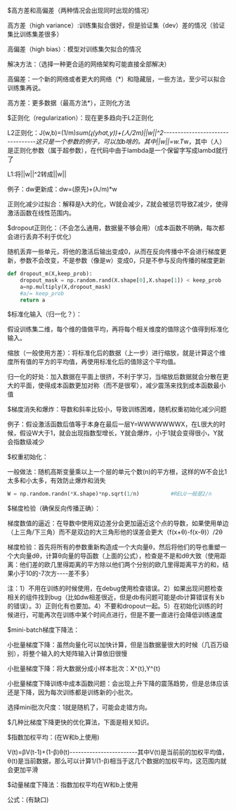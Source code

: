 $高方差和高偏差（两种情况会出现同时出现的情况）

高方差（high variance）:训练集拟合很好，但是验证集（dev）差的情况（验证集比训练集差很多）

高偏差（high bias）：模型对训练集欠拟合的情况

解决方法：（选择一种更合适的网络架构可能直接全部解决）

高偏差：一个新的网络或者更大的网络（*）和隐藏层，一些方法，至少可以拟合训练集再说。

高方差：更多数据（最高方法*），正则化方法

$正则化（regularization）：现在更多趋向于L2正则化

L2正则化：J(w,b)=(1/m)*sum(ɻ(yhat,y))+(人/2m)||w||^2---------------------------------这只是一个参数的例子，可以加b啥的。其中||w||=w.T*w，其中（人）是正则化参数（属于超参数），在代码中由于lambda是一个保留字写成lambd就行了

L1:将||w||^2转成||w||

例子：dw更新成：dw=(原先)+(λ/m)*w

正则化减少过拟合：解释是λ大的化，W就会减少，Z就会被惩罚导致Z减少，使得激活函数在线性范围内。

$dropout正则化：（不会怎么通用，数据量不够会用）（成本函数不明确，每次都会进行丢弃不利于优化）

随机丢弃一些单元，将他的激活后输出变成0，从而在反向传播中不会进行梯度更新，参数不会改变，不是参数（像是w）变成0，只是不参与反向传播的梯度更新

```python
def dropout_m(X,keep_prob):
    dropout_mask = np.random.rand(X.shape[0],X.shape[1]) < keep_prob        #生成随机向量，当小于保留概率的时候就是0，也可以直接使用*X.shape，其中*是解包操作符
    a=np.multiply(X,dropout_mask)                                           #将单元进行丢弃
    #a/= keep_prob                                                           #缩放回原来的大小，本质这个a其实就是输入X的dropout版本，这个代码不需要缩放，因为随机数组是真假形式
    return a
```

$标准化输入（归一化？）：

假设训练集二维，每个维的值做平均，再将每个相关维度的值除这个值得到标准化输入。

缩放（一般使用方差）：将标准化后的数据（上一步）进行缩放，就是计算这个维度所有值的平方的平均值，再使用标准化后的值除这个平均值。

归一化的好处：加入数据在平面上很挤，不利于学习，当缩放后数据就会分散在更大的平面，使得成本函数更加对称（而不是很窄），减少震荡来找到成本函数最小值

$梯度消失和爆炸：导数和斜率比较小，导致训练困难，随机权重初始化减少问题

例子：假设激活函数后值等于本身在最后一层Y=WWWWWWWX，在L很大的时候，假设W大于1，就会出现指数型增长，Y就会爆炸，小于1就会变得很小，Y就会指数级减少

$权重初始化：

一般做法：随机高斯变量乘以上一个层的单元个数(n)的平方根，这样的W不会比1太多和小太多，有效防止爆炸和消失

```python
W = np.random.randn(*X.shape)*np.sqrt(1/n)          #RELU一般是2/n
```

$梯度检验（确保反向传播正确）：

梯度数值的逼近：在导数中使用双边差分会更加逼近这个点的导数，如果使用单边（上三角/下三角）而不是双边的大三角形他的误差会更大（f(x+θ)-f(x-θ)）/2θ

梯度检验：首先将所有的参数重新构造成一个大向量θ，然后将他们的导也重塑一个大向量dθ，计算θ向量的导函数（上面的公式），检查是不是和dθ大致（使用距离：他们差的欧几里得距离的平方除以他们两个分别的欧几里得距离平方的和，结果小于10的-7次方----差不多）

注：1）不用在训练的时候使用，在debug使用检查错误。2）如果出现问题检查相关的组件找到bug（比如dw相差很近，但是db有问题可能是db计算错误有关b的错误）。3）正则化有也要加。4）不要和dropout一起。5）在初始化训练的时候进行，可能再次在训练中某个时间点进行，但是不要一直进行会降低训练速度

$mini-batch梯度下降法：

小批量梯度下降：虽然向量化可以加快计算，但是当数据量很大的时候（几百万级别），将整个输入的大矩阵输入计算依旧很慢

小批量梯度下降：将大数据分成小样本批次：X^{t},Y^{t}

小批量梯度下降训练中成本函数问题：会出现上升下降的震荡趋势，但是总体应该还是下降，因为每次训练都是训练新的小批次。

选择mini批次尺度：1就是随机了，可能会走错方向。

$几种比梯度下降更快的优化算法，下面是相关知识。

$指数加权平均：(在W和b上使用)

V(t)=βV(t-1)+(1-β)θ(t)------------------------其中V(t)是当前前的加权平均值，θ(t)是当前数据，那么可以计算1/(1-β)相当于这几个数据的加权平均，这范围内就会更加平滑

$动量梯度下降法：指数加权平均在W和b上使用

公式：(有缺口)





